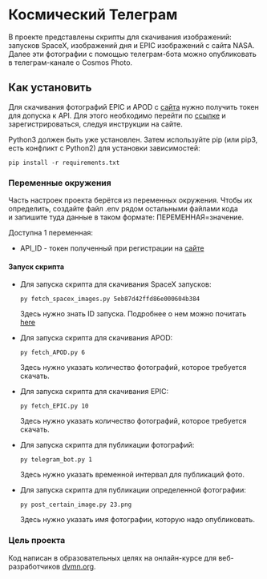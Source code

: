 # Космический Телеграм
В проекте представлены скрипты для скачивания изображений: запусков SpaceX, изображений дня и EPIC изображений с сайта NASA. Далее эти фотографии с помощью телеграм-бота можно опубликовать в телеграм-канале о Cosmos Photo.


## Как установить
Для скачивания фотографий EPIC и APOD с [сайта](https://nasa.gov/) нужно получить токен для допуска к API.
Для этого необходимо перейти по [ссылке](https://api.nasa.gov/)  и зарегистрироваться, следуя инструкции на сайте.

Python3 должен быть уже установлен. Затем используйте pip (или pip3, есть конфликт с Python2) для установки зависимостей:

```
pip install -r requirements.txt
```

### Переменные окружения
Часть настроек проекта берётся из переменных окружения. Чтобы их определить, создайте файл .env рядом остальными файлами кода  
и запишите туда данные в таком формате: ПЕРЕМЕННАЯ=значение.

Доступна 1 переменная:
* API_ID - токен полученный при регистрации на [сайте](https://api.nasa.gov/)


#### Запуск скрипта
* Для запуска скрипта для скачивания SpaceX запусков:
  
   ```
  py fetch_spacex_images.py 5eb87d42ffd86e000604b384
   ```
    Здесь нужно знать ID запуска. Подробнее о нем можно почитать [here](https://github.com/r-spacex/SpaceX-API/blob/master/docs/launches/v5/all.md)
* Для запуска скрипта для скачивания APOD:  
   ```
  py fetch_APOD.py 6
   ```  
  Здесь нужно указать количество фотографий, которое требуется скачать.
* Для запуска скрипта для скачивания EPIC:
    ```
  py fetch_EPIC.py 10
    ```  
   Здесь нужно указать количество фотографий, которое требуется скачать.
* Для запуска скрипта для публикации фотографий:
  ```
  py telegram_bot.py 1
  ```
  Здесь нужно указать временной интервал для публикаций фото.
* Для запуска скрипта для публикации определенной фотографии:
  ```
  py post_certain_image.py 23.png
  ```
  Здесь нужно указать имя фотографии, которую надо опубликовать.


### Цель проекта
Код написан в образовательных целях на онлайн-курсе для веб-разработчиков [dvmn.org](https://dvmn.org/).
